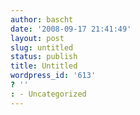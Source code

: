 ```yaml
---
author: bascht
date: '2008-09-17 21:41:49'
layout: post
slug: untitled
status: publish
title: Untitled
wordpress_id: '613'
? ''
: - Uncategorized
---
```


   


